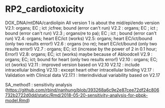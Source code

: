 # RP2_cardiotoxicity
DOX_DNA/mtDNA/cardiolipin
All version 1 is about the mid/epi/endo version
V2.1: organs; EC ; ict ;icfree; bound (error can't run)
V2.2 : organs; EC ; ict ; bound (error can't run)
V2.3 ; organs(re to pa); EC ; ict ; bound (error can't run)
V2.4: organs; heart EC/ict (works)
V2.5: organs; heart EC/ict/bound (only two results error!)
V2.6 : organs (no re); heart EC/ict/bound (only two results error!)
V2.7 : organs; EC; ict  (increase by the power of 2 in 0.1 hour; Error!)
V2.8: organs; EC; ict  (works) maybe because of Abloodcell
V2.9 : organs; EC; ict; bound for heart (only two results error!)
V2.10 : organs; EC; ict  (works)
V2.11 : improved version based on V2.10
V2.12 : include intracellular binding
V2.13 : except heart other intracellular binding
V2.17 : Validation with Clinical data
V2.17.1 : Interindividual variability based on V2.17

SA_method1 : sensitivity analysis (https://github.com/rbind/nanhung/blob/393268a6c9e2e87cee72df24c806732b2722d0dd/static/Rmd/2018-05-20-sensitivity-analysis-for-pbpk-model.Rmd)
